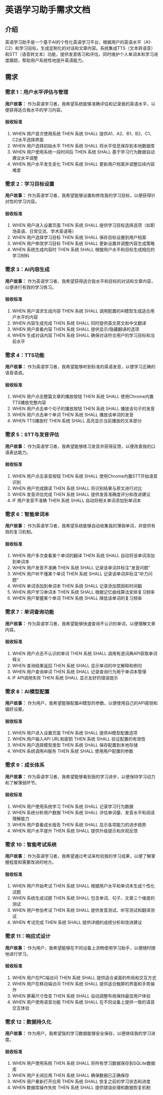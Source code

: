 # 英语学习助手需求文档

## 介绍

英语学习助手是一个基于AI的个性化英语学习平台，根据用户的英语水平（A1-C2）和学习目标，生成定制化的对话和文章内容。系统集成TTS（文本转语音）和STT（语音转文本）功能，提供发音练习和评估，同时维护个人单词本和学习进度跟踪，帮助用户系统性地提升英语能力。

## 需求

### 需求 1：用户水平评估与管理

**用户故事：** 作为英语学习者，我希望系统能够准确评估和记录我的英语水平，以便获得适合我水平的学习内容。

#### 验收标准

1. WHEN 用户首次使用系统 THEN 系统 SHALL 提供A1、A2、B1、B2、C1、C2水平选择界面
2. WHEN 用户选择初始水平 THEN 系统 SHALL 将水平信息保存到本地数据库
3. WHEN 用户使用系统一段时间后 THEN 系统 SHALL 基于学习行为数据自动建议水平调整
4. WHEN 用户水平发生变化 THEN 系统 SHALL 更新用户档案并调整后续内容难度

### 需求 2：学习目标设置

**用户故事：** 作为英语学习者，我希望能够设置和修改我的学习目标，以便获得针对性的学习内容。

#### 验收标准

1. WHEN 用户进入设置页面 THEN 系统 SHALL 提供学习目标选择选项（如职场英语、日常交流、学术英语等）
2. WHEN 用户选择学习目标 THEN 系统 SHALL 保存目标设置到用户档案
3. WHEN 用户修改学习目标 THEN 系统 SHALL 更新设置并调整内容生成策略
4. WHEN 系统生成内容时 THEN 系统 SHALL 根据用户水平和目标生成相应的学习材料

### 需求 3：AI内容生成

**用户故事：** 作为英语学习者，我希望获得适合我水平和目标的对话和文章内容，以便进行有效的学习练习。

#### 验收标准

1. WHEN 用户请求生成内容 THEN 系统 SHALL 调用配置的AI模型生成适合用户水平的内容
2. WHEN 内容生成完成 THEN 系统 SHALL 同时提供英文原文和中文翻译
3. WHEN 用户查看内容 THEN 系统 SHALL 提供显示/隐藏翻译的选项
4. WHEN 生成对话内容 THEN 系统 SHALL 确保对话符合用户的学习目标和当前水平

### 需求 4：TTS功能

**用户故事：** 作为英语学习者，我希望能够听到标准的英语发音，以便学习正确的语音语调。

#### 验收标准

1. WHEN 用户点击整篇文章的播放按钮 THEN 系统 SHALL 使用Chrome内置TTS播放完整内容
2. WHEN 用户点击单个句子的播放按钮 THEN 系统 SHALL 播放该句子的发音
3. WHEN 用户点击单个单词 THEN 系统 SHALL 播放该单词的发音
4. WHEN TTS播放时 THEN 系统 SHALL 高亮显示当前播放的文本部分

### 需求 5：STT与发音评估

**用户故事：** 作为英语学习者，我希望能够练习发音并获得反馈，以便改善我的口语表达能力。

#### 验收标准

1. WHEN 用户点击录音按钮 THEN 系统 SHALL 使用Chrome内置STT开始语音识别
2. WHEN 用户完成跟读 THEN 系统 SHALL 将识别结果与原文进行对比
3. WHEN 发音评估完成 THEN 系统 SHALL 提供发音准确度评分和改进建议
4. IF 用户发音不准确 THEN 系统 SHALL 自动将相关单词添加到单词本

### 需求 6：智能单词本

**用户故事：** 作为英语学习者，我希望系统能够自动收集我的薄弱单词，并提供有效的复习机制。

#### 验收标准

1. WHEN 用户多次查看某个单词的翻译 THEN 系统 SHALL 自动将该单词添加到单词本
2. WHEN 用户发音不准确 THEN 系统 SHALL 记录该单词并标注"发音问题"
3. WHEN 用户听不懂某个单词 THEN 系统 SHALL 记录该单词并标注"听力问题"
4. WHEN 单词添加到单词本 THEN 系统 SHALL 记录添加原因和时间戳
5. WHEN 用户学习单词本 THEN 系统 SHALL 根据记忆曲线算法安排复习频率
6. WHEN 用户掌握某个单词 THEN 系统 SHALL 降低该单词的复习频率

### 需求 7：单词查询功能

**用户故事：** 作为英语学习者，我希望能够快速查询不认识的单词，以便理解文章内容。

#### 验收标准

1. WHEN 用户点击不认识的单词 THEN 系统 SHALL 调用有道词典API获取单词释义
2. WHEN 查询结果返回 THEN 系统 SHALL 显示单词的中文解释和例句
3. WHEN 用户查询单词 THEN 系统 SHALL 记录查询行为用于单词本管理
4. IF API调用失败 THEN 系统 SHALL 显示友好的错误提示

### 需求 8：AI模型配置

**用户故事：** 作为用户，我希望能够配置AI模型的参数，以便使用自己的API密钥和偏好设置。

#### 验收标准

1. WHEN 用户进入设置页面 THEN 系统 SHALL 提供AI模型配置选项
2. WHEN 用户输入API URL和密钥 THEN 系统 SHALL 验证配置的有效性
3. WHEN 用户选择模型类型 THEN 系统 SHALL 保存配置到本地存储
4. WHEN 系统调用AI服务 THEN 系统 SHALL 使用用户配置的参数

### 需求 9：成长体系

**用户故事：** 作为英语学习者，我希望能够看到我的学习进步，以便保持学习动力和了解薄弱环节。

#### 验收标准

1. WHEN 用户使用系统学习 THEN 系统 SHALL 记录学习行为数据
2. WHEN 系统分析用户数据 THEN 系统 SHALL 评估单词量、发音水平和阅读理解能力
3. WHEN 用户查看成长报告 THEN 系统 SHALL 显示各项能力的进步趋势
4. WHEN 用户水平提升 THEN 系统 SHALL 提供升级提示和庆祝反馈

### 需求 10：智能考试系统

**用户故事：** 作为英语学习者，我希望通过考试来检验我的学习成果，以便了解掌握程度和需要改进的地方。

#### 验收标准

1. WHEN 用户开始考试 THEN 系统 SHALL 根据用户水平和单词本生成个性化试题
2. WHEN 系统生成试题 THEN 系统 SHALL 包含单词、句子、文章三个维度的测试
3. WHEN 用户参加考试 THEN 系统 SHALL 提供发音测试、听写测试和翻译测试
4. WHEN 考试完成 THEN 系统 SHALL 提供详细的成绩分析和改进建议

### 需求 11：响应式设计

**用户故事：** 作为用户，我希望能够在不同设备上流畅使用学习助手，以便随时随地进行学习。

#### 验收标准

1. WHEN 用户在PC端访问 THEN 系统 SHALL 提供适合桌面的布局和交互方式
2. WHEN 用户在移动端访问 THEN 系统 SHALL 提供适合触屏的界面和手势操作
3. WHEN 屏幕尺寸改变 THEN 系统 SHALL 自动调整布局保持最佳用户体验
4. WHEN 用户使用语音功能 THEN 系统 SHALL 在不同设备上提供一致的语音交互体验

### 需求 12：数据持久化

**用户故事：** 作为用户，我希望我的学习数据能够安全保存，以便继续我的学习进度。

#### 验收标准

1. WHEN 用户使用系统 THEN 系统 SHALL 将所有学习数据保存到SQLite数据库
2. WHEN 用户关闭应用 THEN 系统 SHALL 确保数据已正确保存
3. WHEN 用户重新打开应用 THEN 系统 SHALL 恢复之前的学习状态和进度
4. WHEN 数据库操作失败 THEN 系统 SHALL 提供错误处理和数据恢复机制